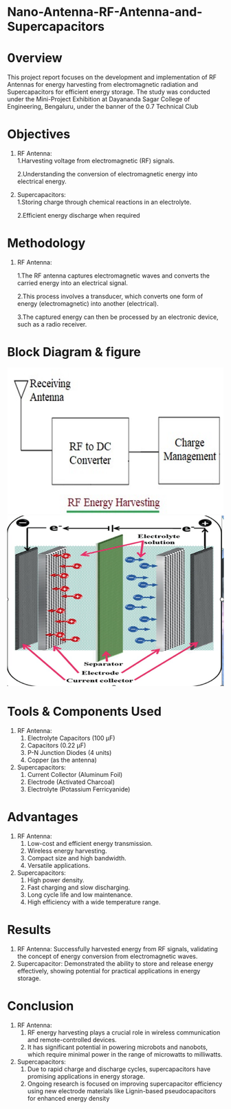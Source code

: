 # Nano-Antenna-RF-Antenna-and-Supercapacitors

# 0verview
This project report focuses on the development and implementation of RF Antennas for energy harvesting from electromagnetic radiation and Supercapacitors for efficient energy storage. The study was conducted under the Mini-Project Exhibition at Dayananda Sagar College of Engineering, Bengaluru, under the banner of the 0.7 Technical Club

# Objectives
1.	RF Antenna:	   
        1.Harvesting voltage from electromagnetic (RF) signals.
                    
     2.Understanding the conversion of electromagnetic energy into electrical energy.


2.	Supercapacitors:  
      1.Storing charge through chemical reactions in an electrolyte.

    2.Efficient energy discharge when required


# Methodology
1.	RF Antenna:
        
     1.The RF antenna captures electromagnetic waves and converts the carried energy into an electrical signal.

     2.This process involves a transducer, which converts one form of energy (electromagnetic) into another (electrical).

     3.The captured energy can then be processed by an electronic device, such as a radio receiver.


# Block Diagram & figure 
  ![image](https://github.com/sandesh-ar/Nano-Antenna-RF-Antenna-and-Supercapacitors/blob/main/image.png?raw=true)
  ![image](https://github.com/sandesh-ar/Nano-Antenna-RF-Antenna-and-Supercapacitors/blob/main/image%202.png)

# Tools & Components Used
1.	RF Antenna:
       1. Electrolyte Capacitors (100 µF)
       2. Capacitors (0.22 µF)
       3. P-N Junction Diodes (4 units)
       4. Copper (as the antenna)
2.	Supercapacitors:
     1. Current Collector (Aluminum Foil)
     2. Electrode (Activated Charcoal)
     3. Electrolyte (Potassium Ferricyanide)

# Advantages
1.	RF Antenna:
     1. Low-cost and efficient energy transmission.
     2. Wireless energy harvesting.
     3. Compact size and high bandwidth.
     4. Versatile applications.
2.	Supercapacitors:
     1. High power density.
     2.	Fast charging and slow discharging.
     3. Long cycle life and low maintenance.
     4. High efficiency with a wide temperature range.



# Results
 1.	RF Antenna:
    	Successfully harvested energy from RF signals, validating the concept of energy conversion from electromagnetic waves.
2.	Supercapacitor:
    	Demonstrated the ability to store and release energy effectively, showing potential for practical applications in energy storage.



# Conclusion
1.	RF Antenna:
      1. RF energy harvesting plays a crucial role in wireless communication and remote-controlled devices.
      2. It has significant potential in powering microbots and nanobots, which require minimal power in the range of microwatts to milliwatts.
2.	Supercapacitors:
     1. Due to rapid charge and discharge cycles, supercapacitors have promising applications in energy storage.
     2. Ongoing research is focused on improving supercapacitor efficiency using new electrode materials like Lignin-based   pseudocapacitors for enhanced energy density

